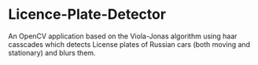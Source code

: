 # Licence-Plate-Detector
An OpenCV application based on the Viola-Jonas algorithm using haar casscades which detects License plates of  Russian cars (both moving and stationary)  and blurs them.
